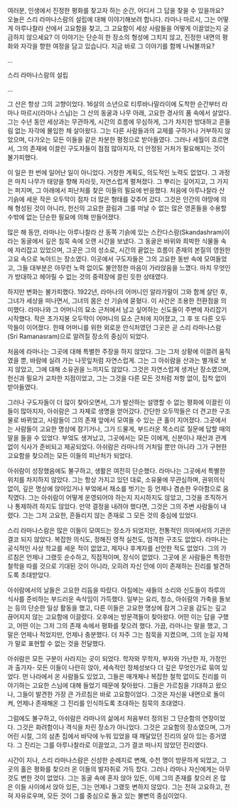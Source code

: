 여러분, 인생에서 진정한 평화를 찾고자 하는 순간, 어디서 그 답을 찾을 수 있을까요? 오늘은 스리 라마나스람의 설립에 대해 이야기해보려 합니다. 라마나 마르시, 그는 어떻게 아루나찰라 산에서 고요함을 찾고, 그 고요함이 세상 사람들을 어떻게 이끌었는지 궁금하지 않으세요? 이 이야기는 단순히 한 장소의 형성에 그치지 않고, 진정한 내면의 평화와 자각을 향한 여정을 담고 있습니다. 지금 바로 그 이야기를 함께 나눠볼까요?

...

스리 라마나스람의 설립

...

그 산은 항상 그의 고향이었다. 16살의 소년으로 티루바나말라이에 도착한 순간부터 라마나 마르시(라마나 스님)는 그 산의 동굴과 나무 아래, 고요한 경사의 품 속에서 살았다. 그는 수년 동안 세상과는 무관하게, 시간의 흐름에 무심하게, 그가 차지한 방대하고 흔들림 없는 자각에 몰입한 채 살아왔다. 그는 다른 사람들과의 교제를 구하거나 거부하지 않았으며, 다가오는 모든 이들을 같은 차분한 평정으로 받아들였다. 그러나 세월이 흐르면서, 그의 존재에 이끌린 구도자들이 점점 많아지자, 더 안정된 거처가 필요해지는 것이 불가피했다.

이 일은 한 번에 일어난 일이 아니었다. 거창한 계획도, 의도적인 노력도 없었다. 그 과정은 마치 나무가 태양을 향해 자라듯, 자연스럽게 펼쳐졌다. 그 뿌리는 깊어지고, 그 가지는 퍼지며, 그 아래에서 피난처를 찾은 이들의 필요에 반응했다. 처음에 아루나찰라 산 기슭에 세운 작은 오두막이 점차 더 많은 형태를 갖추어 갔다. 그것은 인간의 야망에 의해 형성된 것이 아니라, 헌신의 고요한 끌림과 그를 떠날 수 없는 많은 영혼들을 수용할 수밖에 없는 단순한 필요에 의해 만들어졌다.

많은 해 동안, 라마나는 아루나찰라 산 동쪽 기슭에 있는 스칸다스람(Skandashram)이라는 동굴에서 깊은 침묵 속에 오랜 시간을 보냈다. 그 동굴은 바위와 희박한 식물들 속에 자리잡고 있었으며, 그곳은 그의 성소로, 시간의 끝없는 흐름이 존재의 본질의 영원한 고요 속으로 녹아드는 장소였다. 이곳에서 구도자들은 그의 고요한 동반 속에 모여들었고, 그들 대부분은 아무런 노력 없이도 불안정한 마음이 가라앉음을 느꼈다. 마치 무엇인가 방대하고 헤아릴 수 없는 것의 중력장에 끌린 듯한 상태였다.

하지만 변화는 불가피했다. 1922년, 라마나의 어머니인 알라가말이 그와 함께 살던 후, 그녀가 세상을 떠나면서, 그녀의 몸은 산 기슭에 묻혔다. 이 사건은 조용한 전환점을 의미했다. 라마나와 그 어머니의 묘소 근처에서 남고 싶어하는 신도들이 주변에 자리잡기 시작했다. 작은 초가지붕 오두막이 어머니의 묘소 근처에 지어졌고, 그 후 또 다른 오두막들이 이어졌다. 한때 어머니를 위한 외로운 안식처였던 그곳은 곧 스리 라마나스람(Sri Ramanasram)으로 알려질 장소의 중심이 되었다.

처음에 라마나는 그곳에 대해 특별한 주장을 하지 않았다. 그는 그저 상황에 이끌려 움직였을 뿐, 바람에 실려 가는 나뭇잎처럼 자연스럽게. 그는 그 아쉬람을 산과는 별개로 보지 않았고, 그에 대해 소유권을 느끼지도 않았다. 그것은 자연스럽게 생겨난 장소였으며, 헌신과 필요가 교차한 지점이었고, 그는 그것을 다른 모든 것처럼 저항 없이, 집착 없이 받아들였다.

그러나 구도자들이 더 많이 찾아오면서, 그가 발산하는 설명할 수 없는 평화에 이끌린 이들이 많아지자, 아쉬람은 그 자체로 생명을 얻어갔다. 간단한 오두막들은 더 견고한 구조물로 바뀌었고, 사람들이 그의 존재 앞에서 모여들 수 있는 큰 홀이 지어졌다. 그곳에서는 사람들이 고요한 명상에 잠기거나, 그가 드물게, 부드러운 목소리로 질문에 답할 때의 말을 들을 수 있었다. 부엌도 생겨났고, 그곳에서는 모든 이에게, 신분이나 재산과 관계없이 식사가 준비되고 제공되었다. 아쉬람은 라마나의 거처일 뿐만 아니라 그가 구현한 고요함을 찾으려는 모든 이들의 피난처가 되었다.

아쉬람이 성장했음에도 불구하고, 생활은 여전히 단순했다. 라마나는 그곳에서 특별한 위치를 차지하지 않았다. 그는 항상 가지고 있던 대로, 소유물에 무관심하며, 권위의식 없이, 깊은 명상에 앉아있거나 부엌에서 채소를 벗기는 등 언제나 겸손한 우아함으로 움직였다. 그는 아쉬람이 어떻게 운영되어야 하는지 지시하지도 않았고, 그것을 조직하거나 통제하려 하지도 않았다. 만약 결정을 내려야 했다면, 그것은 그의 주변 사람들이 내렸다. 그는 그저 고요한, 흔들리지 않는 존재로 그 모든 것의 중심에 있었다.

스리 라마나스람은 많은 이들이 모여드는 장소가 되었지만, 전통적인 의미에서의 기관은 결코 되지 않았다. 복잡한 의식도, 정해진 영적 실천도, 엄격한 구조도 없었다. 라마나는 공식적인 사상 학교를 세운 적이 없었고, 제자나 후계자를 선언한 적도 없었다. 그의 가르침은 언제나 그랬듯 순수하고, 직접적이며, 장식이 없었다. 그곳에 온 사람들은 특정한 철학을 따를 것으로 기대된 것이 아니라, 오히려 자신 안에 이미 존재하는 진리를 발견하도록 초대받았다.

아쉬람에서의 날들은 고요한 리듬을 따랐다. 아침에는 새들의 소리와 신도들이 하루의 식사를 준비하는 부드러운 속삭임이 가득했다. 일부는 요리, 청소, 아쉬람의 가축을 돌보는 등의 단순한 일상 활동을 했고, 다른 이들은 고요한 명상에 잠겨 그곳을 감도는 깊고 끊어지지 않는 고요함에 이끌렸다. 오후에는 방문객들이 찾아왔다. 어떤 이는 답을 구했고, 어떤 이는 그저 그의 존재 속에서 평화를 찾으려 했다. 가끔, 라마나는 말을 했고, 그 말은 언제나 적었지만, 언제나 충분했다. 더 자주 그는 침묵을 지켰으며, 그의 눈길 자체가 말로 표현할 수 없는 것을 전달했다.

아쉬람은 모든 구분이 사라지는 곳이 되었다. 학자와 무학자, 부자와 가난한 자, 가정인과 출가자- 모든 이들이 나란히 앉아, 세속적인 정체성보다 더 깊은 무엇인가로 묶여 있었다. 먼 나라에서 온 사람들도 있었고, 그들은 매개체나 복잡한 철학 없이도 진리를 이야기하는 고요한 스님에 대해 들었기 때문에 찾아왔다. 그들은 가르침을 기대하고 왔으나, 그들이 발견한 가장 큰 가르침은 바로 고요함이었다. 그것은 자신을 내면으로 돌이켜, 언제나 존재해온 그 진리를 인식하도록 초대하는 침묵의 초대였다.

그럼에도 불구하고, 아쉬람은 라마나의 삶에서 처음부터 정의된 그 단순함의 연장이었다. 그것은 화려함이나 격식을 차린 장소가 아니었다. 그것은 고요함의 장소였으며, 그가 어린 시절, 그의 삼촌 집에서 바닥에 누워 있었을 때 깨달았던 진리의 살아 있는 증거였다. 그 진리는 그를 아루나찰라로 이끌었고, 그가 결코 떠나지 않았던 진리였다.

시간이 지나, 스리 라마나스람은 신성한 순례지로 변해, 수천 명이 방문하게 되었고, 그곳의 홀은 평화를 찾으러 온 이들의 발자취로 가득 찼다. 그러나 라마나 자신에게는 아무것도 변한 것이 없었다. 그는 동굴 속에 혼자 앉아 있든, 이제 그의 존재를 찾으러 온 많은 이들 사이에서 앉아 있든, 그는 언제나 그랬듯 변하지 않았다. 그는 전혀 고요하고, 전혀 자유로우며, 모든 것이 그를 중심으로 돌고 있는 불변의 중심이었다.
